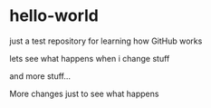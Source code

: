 # hello-world
just a test repository for learning how GitHub works

lets see what happens when i change stuff


and more stuff...


More changes just to see what happens
